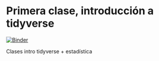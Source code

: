 # Primera clase, introducción a tidyverse

[![Binder](https://mybinder.org/badge_logo.svg)](https://mybinder.org/v2/gh/Saryace/clases_intro_tidyverse/main)

Clases intro tidyverse + estadística
